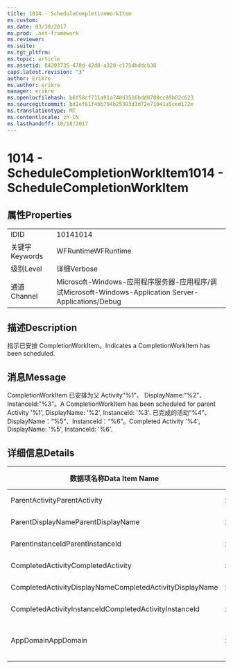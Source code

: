 ```yaml
---
title: 1014 - ScheduleCompletionWorkItem
ms.custom: 
ms.date: 03/30/2017
ms.prod: .net-framework
ms.reviewer: 
ms.suite: 
ms.tgt_pltfrm: 
ms.topic: article
ms.assetid: 84203735-478d-42d8-a320-c175dbddcb38
caps.latest.revision: "3"
author: Erikre
ms.author: erikre
manager: erikre
ms.openlocfilehash: b6f58cf711a91a748d3516bdd0708cc89b02c623
ms.sourcegitcommit: bd1ef61f4bb794b25383d3d72e71041a5ced172e
ms.translationtype: MT
ms.contentlocale: zh-CN
ms.lasthandoff: 10/18/2017
---
```

# <a name="1014---schedulecompletionworkitem"></a><span data-ttu-id="74066-102">1014 - ScheduleCompletionWorkItem</span><span class="sxs-lookup"><span data-stu-id="74066-102">1014 - ScheduleCompletionWorkItem</span></span>
## <a name="properties"></a><span data-ttu-id="74066-103">属性</span><span class="sxs-lookup"><span data-stu-id="74066-103">Properties</span></span>  
  
|||  
|-|-|  
|<span data-ttu-id="74066-104">ID</span><span class="sxs-lookup"><span data-stu-id="74066-104">ID</span></span>|<span data-ttu-id="74066-105">1014</span><span class="sxs-lookup"><span data-stu-id="74066-105">1014</span></span>|  
|<span data-ttu-id="74066-106">关键字</span><span class="sxs-lookup"><span data-stu-id="74066-106">Keywords</span></span>|<span data-ttu-id="74066-107">WFRuntime</span><span class="sxs-lookup"><span data-stu-id="74066-107">WFRuntime</span></span>|  
|<span data-ttu-id="74066-108">级别</span><span class="sxs-lookup"><span data-stu-id="74066-108">Level</span></span>|<span data-ttu-id="74066-109">详细</span><span class="sxs-lookup"><span data-stu-id="74066-109">Verbose</span></span>|  
|<span data-ttu-id="74066-110">通道</span><span class="sxs-lookup"><span data-stu-id="74066-110">Channel</span></span>|<span data-ttu-id="74066-111">Microsoft-Windows-应用程序服务器-应用程序/调试</span><span class="sxs-lookup"><span data-stu-id="74066-111">Microsoft-Windows-Application Server-Applications/Debug</span></span>|  
  
## <a name="description"></a><span data-ttu-id="74066-112">描述</span><span class="sxs-lookup"><span data-stu-id="74066-112">Description</span></span>  
 <span data-ttu-id="74066-113">指示已安排 CompletionWorkItem。</span><span class="sxs-lookup"><span data-stu-id="74066-113">Indicates a CompletionWorkItem has been scheduled.</span></span>  
  
## <a name="message"></a><span data-ttu-id="74066-114">消息</span><span class="sxs-lookup"><span data-stu-id="74066-114">Message</span></span>  
 <span data-ttu-id="74066-115">CompletionWorkItem 已安排为父 Activity"%1"、 DisplayName:"%2"、 InstanceId:"%3"。</span><span class="sxs-lookup"><span data-stu-id="74066-115">A CompletionWorkItem has been scheduled for parent Activity '%1', DisplayName: '%2', InstanceId: '%3'.</span></span>  <span data-ttu-id="74066-116">已完成的活动“%4”、DisplayName：“%5”、InstanceId：“%6”。</span><span class="sxs-lookup"><span data-stu-id="74066-116">Completed Activity '%4', DisplayName: '%5', InstanceId: '%6'.</span></span>  
  
## <a name="details"></a><span data-ttu-id="74066-117">详细信息</span><span class="sxs-lookup"><span data-stu-id="74066-117">Details</span></span>  
  
|<span data-ttu-id="74066-118">数据项名称</span><span class="sxs-lookup"><span data-stu-id="74066-118">Data Item Name</span></span>|<span data-ttu-id="74066-119">数据项类型</span><span class="sxs-lookup"><span data-stu-id="74066-119">Data Item Type</span></span>|<span data-ttu-id="74066-120">描述</span><span class="sxs-lookup"><span data-stu-id="74066-120">Description</span></span>|  
|--------------------|--------------------|-----------------|  
|<span data-ttu-id="74066-121">ParentActivity</span><span class="sxs-lookup"><span data-stu-id="74066-121">ParentActivity</span></span>|<span data-ttu-id="74066-122">xs:string</span><span class="sxs-lookup"><span data-stu-id="74066-122">xs:string</span></span>|<span data-ttu-id="74066-123">父活动的类型名称。</span><span class="sxs-lookup"><span data-stu-id="74066-123">The type name of the parent activity.</span></span>|  
|<span data-ttu-id="74066-124">ParentDisplayName</span><span class="sxs-lookup"><span data-stu-id="74066-124">ParentDisplayName</span></span>|<span data-ttu-id="74066-125">xs:string</span><span class="sxs-lookup"><span data-stu-id="74066-125">xs:string</span></span>|<span data-ttu-id="74066-126">父活动的显示名称。</span><span class="sxs-lookup"><span data-stu-id="74066-126">The display name of the parent activity.</span></span>|  
|<span data-ttu-id="74066-127">ParentInstanceId</span><span class="sxs-lookup"><span data-stu-id="74066-127">ParentInstanceId</span></span>|<span data-ttu-id="74066-128">xs:string</span><span class="sxs-lookup"><span data-stu-id="74066-128">xs:string</span></span>|<span data-ttu-id="74066-129">父活动的实例 ID。</span><span class="sxs-lookup"><span data-stu-id="74066-129">The instance id of the parent activity.</span></span>|  
|<span data-ttu-id="74066-130">CompletedActivity</span><span class="sxs-lookup"><span data-stu-id="74066-130">CompletedActivity</span></span>|<span data-ttu-id="74066-131">xs:string</span><span class="sxs-lookup"><span data-stu-id="74066-131">xs:string</span></span>|<span data-ttu-id="74066-132">已完成活动的类型名称。</span><span class="sxs-lookup"><span data-stu-id="74066-132">The type name of the completed activity.</span></span>|  
|<span data-ttu-id="74066-133">CompletedActivityDisplayName</span><span class="sxs-lookup"><span data-stu-id="74066-133">CompletedActivityDisplayName</span></span>|<span data-ttu-id="74066-134">xs:string</span><span class="sxs-lookup"><span data-stu-id="74066-134">xs:string</span></span>|<span data-ttu-id="74066-135">已完成活动的显示名称。</span><span class="sxs-lookup"><span data-stu-id="74066-135">The display name of the completed activity.</span></span>|  
|<span data-ttu-id="74066-136">CompletedActivityInstanceId</span><span class="sxs-lookup"><span data-stu-id="74066-136">CompletedActivityInstanceId</span></span>|<span data-ttu-id="74066-137">xs:string</span><span class="sxs-lookup"><span data-stu-id="74066-137">xs:string</span></span>|<span data-ttu-id="74066-138">已完成活动的实例 ID。</span><span class="sxs-lookup"><span data-stu-id="74066-138">The instance id of the completed activity.</span></span>|  
|<span data-ttu-id="74066-139">AppDomain</span><span class="sxs-lookup"><span data-stu-id="74066-139">AppDomain</span></span>|<span data-ttu-id="74066-140">xs:string</span><span class="sxs-lookup"><span data-stu-id="74066-140">xs:string</span></span>|<span data-ttu-id="74066-141">由 AppDomain.CurrentDomain.FriendlyName 返回的字符串。</span><span class="sxs-lookup"><span data-stu-id="74066-141">The string returned by AppDomain.CurrentDomain.FriendlyName.</span></span>|
